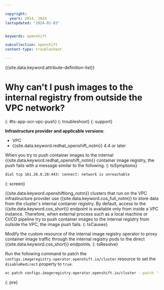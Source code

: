 ```yaml
---

copyright:
  years: 2014, 2024
lastupdated: "2024-01-03"


keywords: openshift

subcollection: openshift
content-type: troubleshoot

---
```


{{site.data.keyword.attribute-definition-list}}




# Why can't I push images to the internal registry from outside the VPC network?
{: #ts-app-ocr-vpc-push}
{: troubleshoot}
{: support}

**Infrastructure provider and applicable versions**:
* VPC
* {{site.data.keyword.redhat_openshift_notm}} 4.4 or later


When you try to push container images to the internal {{site.data.keyword.redhat_openshift_notm}} container image registry, the push fails with a message similar to the following.
{: tsSymptoms} 

```sh
dial tcp 161.26.0.28:443: connect: network is unreachable
```
{: screen}


{{site.data.keyword.openshiftlong_notm}} clusters that run on the VPC infrastructure provider use {{site.data.keyword.cos_full_notm}} to store data from the cluster's internal container registry. By default, access to the {{site.data.keyword.cos_short}} endpoint is available only from inside a VPC instance. Therefore, when external process such as a local machine or CI/CD pipeline try to push container images to the internal registry from outside the VPC, the image push fails.
{: tsCauses}


Modify the custom resource of the internal image registry operator to proxy container image traffic through the internal registry pods to the direct {{site.data.keyword.cos_short}} endpoints.
{: tsResolve} 

Run the following command to patch the `configs.imageregistry.operator.openshift.io/cluster` resource to set the `disableRedirect` property to `true`. 

```sh
oc patch configs.imageregistry.operator.openshift.io/cluster --patch '{"spec":{"disableRedirect":true}}' --type=merge
```
{: pre}






